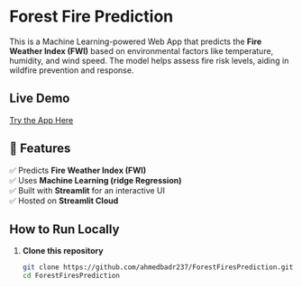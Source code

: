 # Forest Fire Prediction

This is a Machine Learning-powered Web App that predicts the **Fire Weather Index (FWI)** based on environmental factors like temperature, humidity, and wind speed. The model helps assess fire risk levels, aiding in wildfire prevention and response.

## Live Demo
[Try the App Here](https://forestfiresprediction-8eue6vex4fwgucbve4q9wb.streamlit.app/)

## 📌 Features
✅ Predicts **Fire Weather Index (FWI)**  
✅ Uses **Machine Learning (ridge Regression)**  
✅ Built with **Streamlit** for an interactive UI  
✅ Hosted on **Streamlit Cloud**  

##  How to Run Locally
1. **Clone this repository**  
   ```bash
   git clone https://github.com/ahmedbadr237/ForestFiresPrediction.git
   cd ForestFiresPrediction
